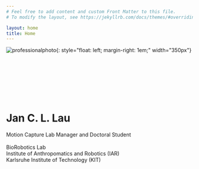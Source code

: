 ```yaml
---
# Feel free to add content and custom Front Matter to this file.
# To modify the layout, see https://jekyllrb.com/docs/themes/#overriding-theme-defaults

layout: home
title: Home
---
```

![professionalphoto](../assets/img/professionalphoto.jpg){: style="float: left; margin-right: 1em;" width="350px"}
<br/><br/>
<br/><br/>
<br/><br/>
<br/><br/>
# Jan C. L. Lau
Motion Capture Lab Manager and Doctoral Student
<br/><br/> BioRobotics Lab
<br/> Institute of Anthropomatics and Robotics (IAR)
<br/> Karlsruhe Institute of Technology (KIT)

